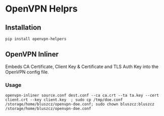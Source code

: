 # OpenVPN Helprs

## Installation

```
pip install openvpn-helpers
```


## OpenVPN Inliner

Embeds CA Certificate, Client Key & Certificate and TLS Auth Key into the OpenVPN config file.

### Usage

```
openvpn-inliner source.conf dest.conf --ca ca.crt --ta ta.key --cert client.crt --key client.key  ; sudo cp /tmp/doe.conf /storage/home/bluszcz/openvpn-doe.conf; sudo chown bluszcz:bluszcz /storage/home/bluszcz/openvpn-doe.conf
```